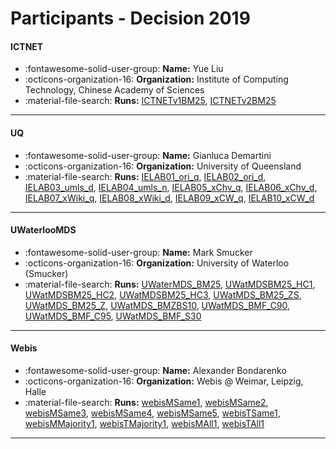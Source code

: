 # Participants - Decision 2019 

#### ICTNET 
 - :fontawesome-solid-user-group: **Name:**  Yue Liu 
 - :octicons-organization-16: **Organization:** Institute of Computing Technology, Chinese Academy of Sciences 
 - :material-file-search: **Runs:** [ICTNETv1BM25](./runs.md#ictnetv1bm25), [ICTNETv2BM25](./runs.md#ictnetv2bm25) 

---
#### UQ 
 - :fontawesome-solid-user-group: **Name:** Gianluca Demartini 
 - :octicons-organization-16: **Organization:** University of Queensland 
 - :material-file-search: **Runs:** [IELAB01_ori_q](./runs.md#ielab01_ori_q), [IELAB02_ori_d](./runs.md#ielab02_ori_d), [IELAB03_umls_d](./runs.md#ielab03_umls_d), [IELAB04_umls_n](./runs.md#ielab04_umls_n), [IELAB05_xChv_q](./runs.md#ielab05_xchv_q), [IELAB06_xChv_d](./runs.md#ielab06_xchv_d), [IELAB07_xWiki_q](./runs.md#ielab07_xwiki_q), [IELAB08_xWiki_d](./runs.md#ielab08_xwiki_d), [IELAB09_xCW_q](./runs.md#ielab09_xcw_q), [IELAB10_xCW_d](./runs.md#ielab10_xcw_d) 

---
#### UWaterlooMDS 
 - :fontawesome-solid-user-group: **Name:** Mark Smucker 
 - :octicons-organization-16: **Organization:** University of Waterloo (Smucker) 
 - :material-file-search: **Runs:** [UWaterMDS_BM25](./runs.md#uwatermds_bm25), [UWatMDSBM25_HC1](./runs.md#uwatmdsbm25_hc1), [UWatMDSBM25_HC2](./runs.md#uwatmdsbm25_hc2), [UWatMDSBM25_HC3](./runs.md#uwatmdsbm25_hc3), [UWatMDS_BM25_ZS](./runs.md#uwatmds_bm25_zs), [UWatMDS_BM25_Z](./runs.md#uwatmds_bm25_z), [UWatMDS_BMZBS10](./runs.md#uwatmds_bmzbs10), [UWatMDS_BMF_C90](./runs.md#uwatmds_bmf_c90), [UWatMDS_BMF_C95](./runs.md#uwatmds_bmf_c95), [UWatMDS_BMF_S30](./runs.md#uwatmds_bmf_s30) 

---
#### Webis 
 - :fontawesome-solid-user-group: **Name:** Alexander Bondarenko 
 - :octicons-organization-16: **Organization:** Webis @ Weimar, Leipzig, Halle 
 - :material-file-search: **Runs:** [webisMSame1](./runs.md#webismsame1), [webisMSame2](./runs.md#webismsame2), [webisMSame3](./runs.md#webismsame3), [webisMSame4](./runs.md#webismsame4), [webisMSame5](./runs.md#webismsame5), [webisTSame1](./runs.md#webistsame1), [webisMMajority1](./runs.md#webismmajority1), [webisTMajority1](./runs.md#webistmajority1), [webisMAll1](./runs.md#webismall1), [webisTAll1](./runs.md#webistall1) 

---
